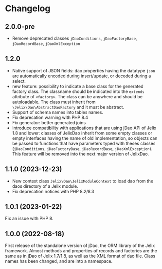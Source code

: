 Changelog
=========

2.0.0-pre
----------

- Remove deprecated classes `jDaoConditions`, `jDaoFactoryBase`,
  `jDaoRecordBase`, `jDaoXmlException`

1.2.0
------


- Native support of JSON fields: dao properties having the datatype `json`
  are automatically encoded during insert/update, or decoded during a select.
- new feature: possibility to indicate a base class for the generated factory class.
  The classname should be indicated into the `extends` attribute of `<factory>`.
  The class can be anywhere and should be autoloadable.
  The class must inherit from `\Jelix\Dao\AbstractDaoFactory` and it must be abstract.
- Support of schema names into tables names.
- Fix deprecation warning with PHP 8.4
- Fix generator: better generated joins
- Introduce compatibility with applications that are using jDao API of Jelix 1.8 
  and lower: classes of JelixDao inherit from some empty classes or empty interfaces
  having the name of old implementation, so objects can be passed to functions that
  have parameters typed with theses classes (`jDaoConditions`, `jDaoFactoryBase`, 
  `jDaoRecordBase`, `jDaoXmlException`). This feature will be removed into the
  next major version of JelixDao.



1.1.0 (2023-12-23)
-------------------

- New context class `Jelix\Dao\JelixModuleContext` to load dao from the daos directory of a Jelix module.
- Fix deprecation notices with PHP 8.2/8.3


1.0.1 (2023-01-22)
------------------

Fix an issue with PHP 8.

1.0.0 (2022-08-18)
------------------

First release of the standalone version of jDao, the ORM library of the Jelix framework. Almost methods and properties 
of records and factories are the same as in jDao of Jelix 1.7/1.8, as well as the XML format of dao file.
Class names has been changed, and are into a namespace.


